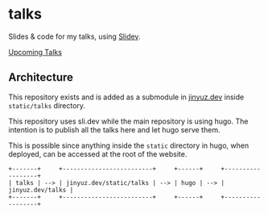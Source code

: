 # talks

Slides &amp; code for my talks, using [Slidev](https://sli.dev).

[Upcoming Talks](https://jinyuz.dev/talks/)


## Architecture


This repository exists and is added as a submodule in
[jinyuz.dev](https://github.com/yujinyuz/jinyuz.dev/tree/master/static) inside `static/talks`
directory.


This repository uses sli.dev while the main repository is using hugo. The intention is to publish
all the talks here and let hugo serve them.

This is possible since anything inside the `static` directory in hugo, when deployed, can be
accessed at the root of the website.
```
+-------+     +-------------------------+     +------+     +------------------+
| talks | --> | jinyuz.dev/static/talks | --> | hugo | --> | jinyuz.dev/talks |
+-------+     +-------------------------+     +------+     +------------------+
```
